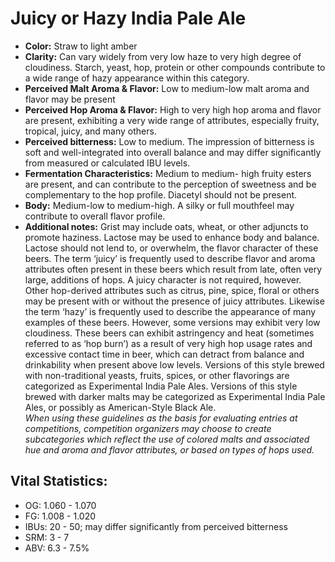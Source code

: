 # Juicy or Hazy India Pale Ale

- **Color:** Straw to light amber
- **Clarity:** Can vary widely from very low haze to very high degree of cloudiness. Starch, yeast, hop, protein or other compounds contribute to a wide range of hazy appearance within this category.
- **Perceived Malt Aroma & Flavor:** Low to medium-low malt aroma and flavor may be present
- **Perceived Hop Aroma & Flavor:** High to very high hop aroma and flavor are present, exhibiting a very wide range of attributes, especially fruity, tropical, juicy, and many others.
- **Perceived bitterness:** Low to medium. The impression of bitterness is soft and well-integrated into overall balance and may differ significantly from measured or calculated IBU levels.
- **Fermentation Characteristics:** Medium to medium- high fruity esters are present, and can contribute to the perception of sweetness and be complementary to the hop profile. Diacetyl should not be present.
- **Body:** Medium-low to medium-high. A silky or full mouthfeel may contribute to overall flavor profile.
- **Additional notes:** Grist may include oats, wheat, or other adjuncts to promote haziness. Lactose may be used to enhance body and balance. Lactose should not lend to, or overwhelm, the flavor character of these beers. The term ‘juicy’ is frequently used to describe flavor and aroma attributes often present in these beers which result from late, often very large, additions of hops. A juicy character is not required, however. Other hop-derived attributes such as citrus, pine, spice, floral or others may be present with or without the presence of juicy attributes. Likewise the term ‘hazy’ is frequently used to describe the appearance of many examples of these beers. However, some versions may exhibit very low cloudiness. These beers can exhibit astringency and heat (sometimes referred to as ‘hop burn’) as a result of very high hop usage rates and excessive contact time in beer, which can detract from balance and drinkability when present above low levels. Versions of this style brewed with non-traditional yeasts, fruits, spices, or other flavorings are categorized as Experimental India Pale Ales. Versions of this style brewed with darker malts may be categorized as Experimental India Pale Ales, or possibly as American-Style Black Ale. <br/>
_When using these guidelines as the basis for evaluating entries at competitions, competition organizers may choose to create subcategories which reflect the use of colored malts and associated hue and aroma and flavor attributes, or based on types of hops used._

## Vital Statistics:

- OG: 1.060 - 1.070
- FG: 1.008 - 1.020
- IBUs: 20 - 50; may differ significantly from perceived bitterness
- SRM: 3 - 7
- ABV: 6.3 - 7.5% 

